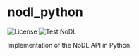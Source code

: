 # nodl_python

![License](https://img.shields.io/badge/license-LGPLv3-brightgreen) ![Test NoDL](https://github.com/ubuntu-robotics/nodl/workflows/test%20nodl/badge.svg?event=push)

Implementation of the NoDL API in Python.
